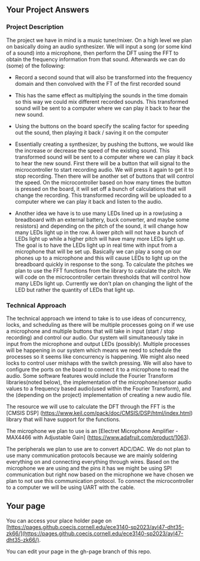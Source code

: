 ## Your Project Answers

### Project Description

The project we have in mind is a music tuner/mixer. On a high level we plan on basically doing an audio synthesizer. We will input a song (or some kind of a sound) into a microphone, then perform the DFT using the FFT to obtain the frequency information from that sound. Afterwards we can do (some) of the following:

* Record a second sound that will also be transformed into the frequency domain and then convolved with the FT of the first recorded sound 

* This has the same effect as multiplying the sounds in the time domain so this way we could mix different recorded sounds. This transformed sound will be sent to a computer where we can play it back to hear the new sound. 

* Using the buttons on the board specify the scaling factor for speeding out the sound, then playing it back / saving it on the computer

* Essentially creating a synthesizer, by pushing the buttons, we would like the increase or decrease the speed of the existing sound. This transformed sound will be sent to a computer where we can play it back to hear the new sound. First there will be a button that will signal to the microcontroller to start recording audio. We will press it again to get it to stop recording. Then there will be another set of buttons that will control the speed. On the microcontroller based on how many times the button is pressed on the board, it will set off a bunch of calculations that will change the recording. This transformed recording will be uploaded to a computer where we can play it back and listen to the audio. 

* Another idea we have is to use many LEDs lined up in a row(using a breadboard with an external battery, buck converter, and maybe some resistors) and depending on the pitch of the sound, it will change how many LEDs light up in the row. A lower pitch will not have a bunch of LEDs light up while a higher pitch will have many more LEDs light up. The goal is to have the LEDs light up in real time with input from a microphone that will be set up. Basically we can play a song on our phones up to a microphone and this will cause LEDs to light up on the breadboard quickly in response to the song. To calculate the pitches we plan to use the FFT functions from the library to calculate the pitch. We will code on the microcontroller certain thresholds that will control how many LEDs light up. Currently we don’t plan on changing the light of the LED but rather the quantity of LEDs that light up. 
### Technical Approach

The technical approach we intend to take is to use ideas of concurrency, locks, and scheduling as there will be multiple processes going on if we use a microphone and multiple buttons that will take in input (start / stop recording) and control our audio. Our system will simultaneously take in input from the microphone and output LEDs (possibly). Multiple processes will be happening in our system which means we need to schedule the processes so it seems like concurrency is happening. We might also need locks to control user mishaps with the switch pressing. We will also have to configure the ports on the board to connect it to a microphone to read the audio. Some software features would include the Fourier Transform libraries(noted below), the implementation of the microphone/sensor audio values to a frequency based audio(used within the Fourier Transform), and the (depending on the project) implementation of creating a new audio file. 

The resource we will use to calculate the DFT through the FFT is the [CMSIS DSP] (https://www.keil.com/pack/doc/CMSIS/DSP/html/index.html) library that will have support for the functions. 

The microphone we plan to use is an [Electret Microphone Amplifier - MAX4466 with Adjustable Gain] (https://www.adafruit.com/product/1063). 

The peripherals we plan to use are to convert ADC/DAC. We do not plan to use many communication protocols because we are mainly soldering everything on and connecting everything through wires. Based on the microphone we are using and the pins it has we might be using SPI communication but right now based on the microphone we have chosen we plan to not use this communication protocol. To connect the microcontroller to a computer we will be using UART with the cable. 
## Your page
You can access your place holder page on [https://pages.github.coecis.cornell.edu/ece3140-sp2023/ayl47-dht35-zk66/](https://pages.github.coecis.cornell.edu/ece3140-sp2023/ayl47-dht35-zk66/).

You can edit your page in the gh-page branch of this repo.